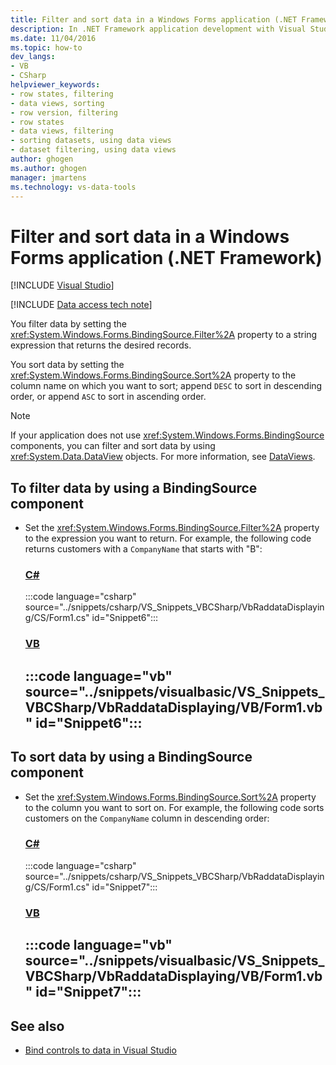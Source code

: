 ```yaml
---
title: Filter and sort data in a Windows Forms application (.NET Framework)
description: In .NET Framework application development with Visual Studio, filter and sort data in a Windows Forms application. Set the Filter property to a string expression that returns the desired records.
ms.date: 11/04/2016
ms.topic: how-to
dev_langs:
- VB
- CSharp
helpviewer_keywords:
- row states, filtering
- data views, sorting
- row version, filtering
- row states
- data views, filtering
- sorting datasets, using data views
- dataset filtering, using data views
author: ghogen
ms.author: ghogen
manager: jmartens
ms.technology: vs-data-tools
---
```

# Filter and sort data in a Windows Forms application (.NET Framework)

 [!INCLUDE [Visual Studio](~/includes/applies-to-version/vs-windows-only.md)]

[!INCLUDE [Data access tech note](./includes/data-technology-note.md)]

You filter data by setting the <xref:System.Windows.Forms.BindingSource.Filter%2A> property to a string expression that returns the desired records.

You sort data by setting the <xref:System.Windows.Forms.BindingSource.Sort%2A> property to the column name on which you want to sort; append `DESC` to sort in descending order, or append `ASC` to sort in ascending order.

> [!NOTE]
> If your application does not use <xref:System.Windows.Forms.BindingSource> components, you can filter and sort data by using <xref:System.Data.DataView> objects. For more information, see [DataViews](/dotnet/framework/data/adonet/dataset-datatable-dataview/dataviews).

## To filter data by using a BindingSource component

- Set the <xref:System.Windows.Forms.BindingSource.Filter%2A> property to the expression you want to return. For example, the following code returns customers with a `CompanyName` that starts with "B":

     ### [C#](#tab/csharp)
     :::code language="csharp" source="../snippets/csharp/VS_Snippets_VBCSharp/VbRaddataDisplaying/CS/Form1.cs" id="Snippet6":::

     ### [VB](#tab/vb)
     :::code language="vb" source="../snippets/visualbasic/VS_Snippets_VBCSharp/VbRaddataDisplaying/VB/Form1.vb" id="Snippet6":::
     ---

## To sort data by using a BindingSource component

- Set the <xref:System.Windows.Forms.BindingSource.Sort%2A> property to the column you want to sort on. For example, the following code sorts customers on the `CompanyName` column in descending order:

     ### [C#](#tab/csharp)
     :::code language="csharp" source="../snippets/csharp/VS_Snippets_VBCSharp/VbRaddataDisplaying/CS/Form1.cs" id="Snippet7":::

     ### [VB](#tab/vb)
     :::code language="vb" source="../snippets/visualbasic/VS_Snippets_VBCSharp/VbRaddataDisplaying/VB/Form1.vb" id="Snippet7":::
     ---

## See also

- [Bind controls to data in Visual Studio](../data-tools/bind-controls-to-data-in-visual-studio.md)
